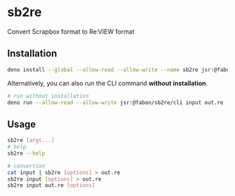 # sb2re

Convert Scrapbox format to Re:VIEW format

## Installation

```sh
deno install --global --allow-read --allow-write --name sb2re jsr:@fabon/sb2re/cli
```

Alternatively, you can also run the CLI command **without installation**.

```sh
# run without installation
deno run --allow-read --allow-write jsr:@fabon/sb2re/cli input out.re
```

## Usage

```sh
sb2re [args...]
# help
sb2re --help

# convertion
cat input | sb2re [options] > out.re
sb2re input [options] > out.re
sb2re input out.re [options]
```
